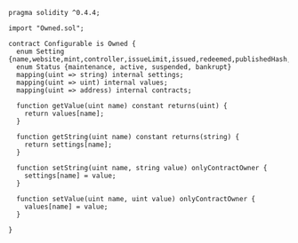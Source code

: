     pragma solidity ^0.4.4;
    
    import "Owned.sol"; 
    
    contract Configurable is Owned {
      enum Setting {name,website,mint,controller,issueLimit,issued,redeemed,publishedHash,expDate,timeContract,rewardsContract,exchangeContract,proxyContract,securityPercentage,liquidityPercentage,insurancePercentage,insuranceDuration}
      enum Status {maintenance, active, suspended, bankrupt}
      mapping(uint => string) internal settings;
      mapping(uint => uint) internal values;
      mapping(uint => address) internal contracts;
    
      function getValue(uint name) constant returns(uint) {
        return values[name];
      }
    
      function getString(uint name) constant returns(string) {
        return settings[name];
      }
    
      function setString(uint name, string value) onlyContractOwner {
        settings[name] = value;
      }
    
      function setValue(uint name, uint value) onlyContractOwner {
        values[name] = value;
      }
    
    }
